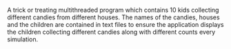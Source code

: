 A trick or treating multithreaded program which contains 10 kids collecting different candies from different houses. The names of the candies, houses and the children are contained in text files to ensure the application displays the children collecting different candies along with different counts every simulation. 
